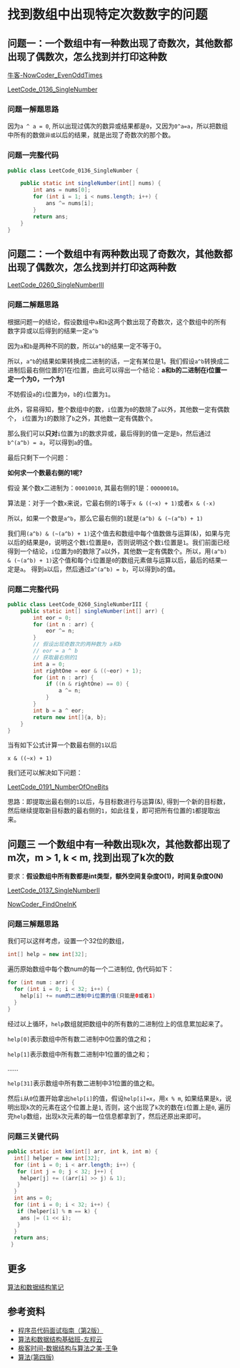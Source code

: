 # 找到数组中出现特定次数数字的问题

## 问题一：一个数组中有一种数出现了奇数次，其他数都出现了偶数次，怎么找到并打印这种数

[牛客-NowCoder_EvenOddTimes](https://www.nowcoder.com/questionTerminal/d0ef3e33e63a49dd99c90aeef306b0fc)

[LeetCode_0136_SingleNumber](https://leetcode-cn.com/problems/single-number/)

### 问题一解题思路

因为`a ^ a = 0`, 所以出现过偶次的数异或结果都是`0`，又因为`0^a=a`，所以把数组中所有的数做`异或`以后的结果，就是出现了奇数次的那个数。

### 问题一完整代码

```java
public class LeetCode_0136_SingleNumber {

    public static int singleNumber(int[] nums) {
        int ans = nums[0];
        for (int i = 1; i < nums.length; i++) {
            ans ^= nums[i];
        }
        return ans;
    }
}
```

## 问题二：一个数组中有两种数出现了奇数次，其他数都出现了偶数次，怎么找到并打印这两种数

[LeetCode_0260_SingleNumberIII](https://leetcode-cn.com/problems/single-number-iii/)

### 问题二解题思路

根据问题一的结论，假设数组中`a`和`b`这两个数出现了奇数次，这个数组中的所有数字异或以后得到的结果一定`a^b`

因为`a`和`b`是两种不同的数，所以`a^b`的结果一定不等于0。

所以，`a^b`的结果如果转换成二进制的话，一定有某位是1。我们假设`a^b`转换成二进制后最右侧位置的1在i位置，由此可以得出一个结论：**a和b的二进制在i位置一定一个为0，一个为1**

不妨假设`a`的`i`位置为`0`，`b`的`i`位置为`1`。

此外，容易得知，整个数组中的数，`i`位置为`0`的数除了`a`以外，其他数一定有偶数个， `i`位置为`1`的数除了`b`之外，其他数一定有偶数个。

那么我们可以**只对**`i`位置为`1`的数求异或，最后得到的值一定是`b`，然后通过`b^(a^b) = a`，可以得到`a`的值。

最后只剩下一个问题：

**如何求一个数最右侧的1呢?**

假设 某个数x二进制为：`00010010`, 其最右侧的1是：`00000010`。

算法是：对于一个数`x`来说，它最右侧的`1`等于`x & ((~x) + 1)`或者`x & (-x)`

所以，如果一个数是`a^b`，那么它最右侧的`1`就是`(a^b) & (~(a^b) + 1)`

我们用`(a^b) & (~(a^b) + 1)`这个值去和数组中每个值数做与运算(&)，如果与完以后的结果是`0`，说明这个数`i`位置是`0`，否则说明这个数`i`位置是`1`。我们前面已经得到一个结论，`i`位置为`0`的数除了`a`以外，其他数一定有偶数个。所以，用`(a^b) & (~(a^b) + 1)`这个值和每个`i`位置是`0`的数组元素做与运算以后，最后的结果一定是`a`。 得到`a`以后，然后通过`a^(a^b) = b`，可以得到`b`的值。

### 问题二完整代码

```java
public class LeetCode_0260_SingleNumberIII {
    public static int[] singleNumber(int[] arr) {
        int eor = 0;
        for (int n : arr) {
            eor ^= n;
        }
        // 假设出现奇数次的两种数为 a和b
        // eor = a ^ b
        // 获取最右侧的1
        int a = 0;
        int rightOne = eor & ((~eor) + 1);
        for (int n : arr) {
            if ((n & rightOne) == 0) {
                a ^= n;
            }
        }
        int b = a ^ eor;
        return new int[]{a, b};
    }
}
```

当有如下公式计算一个数最右侧的`1`以后

```text
x & ((~x) + 1)
```

我们还可以解决如下问题：

[LeetCode_0191_NumberOfOneBits](https://leetcode-cn.com/problems/number-of-1-bits/)

思路：即提取出最右侧的`1`以后，与目标数进行与运算(&), 得到一个新的目标数，然后继续提取新目标数的最右侧的`1`，如此往复，即可把所有位置的`1`都提取出来。

## 问题三 一个数组中有一种数出现k次，其他数都出现了m次，m > 1,  k < m, 找到出现了k次的数

要求：**假设数组中所有数都是int类型，额外空间复杂度O(1)，时间复杂度O(N)**

[LeetCode_0137_SingleNumberII](https://leetcode-cn.com/problems/single-number-ii/)

[NowCoder_FindOneInK](https://www.nowcoder.com/practice/26e46f1f5e0d48c4b9ba13fe3e8d0ec6)

### 问题三解题思路

我们可以这样考虑，设置一个32位的数组，

```java
int[] help = new int[32];
```

遍历原始数组中每个数num的每一个二进制位, 伪代码如下：

```java
for (int num : arr) {
  for (int i = 0; i < 32; i++) {
    help[i] += num的二进制中i位置的值(只能是0或者1)
  }
}
```

经过以上循环，`help`数组就把数组中的所有数的二进制位上的信息累加起来了。

`help[0]`表示数组中所有数二进制中0位置的值之和；

`help[1]`表示数组中所有数二进制中1位置的值之和；

......

`help[31]`表示数组中所有数二进制中31位置的值之和。

然后`i`从`0`位置开始拿出`help[i]`的值，假设`help[i]=x`，用`x % m`, 如果结果是`k`，说明出现`k`次的元素在这个位置上是`1`, 否则，这个出现了`k`次的数在`i`位置上是`0`, 遍历完`help`数组，出现`k`次元素的每一位信息都拿到了，然后还原出来即可。

### 问题三关键代码

```java
public static int km(int[] arr, int k, int m) {
  int[] helper = new int[32];
  for (int i = 0; i < arr.length; i++) {
   for (int j = 0; j < 32; j++) {
    helper[j] += ((arr[i] >> j) & 1);
   }
  }
  int ans = 0;
  for (int i = 0; i < 32; i++) {
   if (helper[i] % m == k) {
    ans |= (1 << i);
   }
  }
  return ans;
 }
```

## 更多

[算法和数据结构笔记](https://github.com/GreyZeng/algorithm)

## 参考资料

- [程序员代码面试指南（第2版）](https://book.douban.com/subject/30422021/)
- [算法和数据结构基础班-左程云](https://ke.qq.com/course/2145184)
- [极客时间-数据结构与算法之美-王争](https://time.geekbang.org/column/intro/126)
- [算法(第四版)](https://book.douban.com/subject/19952400/)
